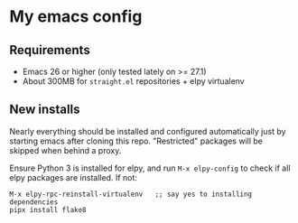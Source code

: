 # My emacs config

## Requirements

- Emacs 26 or higher (only tested lately on >= 27.1)
- About 300MB for `straight.el` repositories + elpy virtualenv

## New installs

Nearly everything should be installed and configured automatically just by
starting emacs after cloning this repo. "Restricted" packages will be skipped
when behind a proxy.

Ensure Python 3 is installed for elpy, and run `M-x elpy-config` to check if
all elpy packages are installed. If not:

    M-x elpy-rpc-reinstall-virtualenv   ;; say yes to installing dependencies
    pipx install flake8
